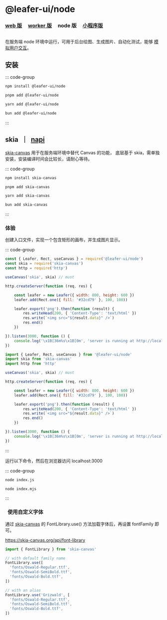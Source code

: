 # @leafer-ui/node

### [web 版](/guide/install/ui/start.md) &nbsp; &nbsp; [worker 版](/guide/install/ui/worker/start.md) &nbsp; &nbsp; node 版 &nbsp; &nbsp; [小程序版](/guide/install/ui/miniapp/start.md)

##

在服务端 node 环境中运行，可用于后台绘图、生成图片、自动化测试，能够 [模拟用户交互](/reference/event/simulation.md)。

## 安装

::: code-group

```sh [npm]
npm install @leafer-ui/node
```

```sh [pnpm]
pnpm add @leafer-ui/node
```

```sh [yarn]
yarn add @leafer-ui/node
```

```sh [bun]
bun add @leafer-ui/node
```

:::

## skia &nbsp;｜&nbsp; [napi](./napi.md#skia-napi)

[skia-canvas](https://www.npmjs.com/package/skia-canvas) 用于在服务端环境中替代 Canvas 的功能， 底层基于 skia，需单独安装，安装编译时间会比较长，请耐心等待。

::: code-group

```sh [npm]
npm install skia-canvas
```

```sh [pnpm]
pnpm add skia-canvas
```

```sh [yarn]
yarn add skia-canvas
```

```sh [bun]
bun add skia-canvas
```

:::

### 体验

创建入口文件，实现一个包含矩形的画布，并生成图片显示。

::: code-group

```js
const { Leafer, Rect, useCanvas } = require('@leafer-ui/node')
const skia = require('skia-canvas')
const http = require('http')

useCanvas('skia', skia) // must

http.createServer(function (req, res) {

    const leafer = new Leafer({ width: 800, height: 600 })
    leafer.add(Rect.one({ fill: '#32cd79' }, 100, 100))

    leafer.export('png').then(function (result) {
        res.writeHead(200, { 'Content-Type': 'text/html' })
        res.write(`<img src="${result.data}" />`)
        res.end()
    })

}).listen(3000, function () {
    console.log('\x1B[36m%s\x1B[0m', 'server is running at http://localhost:3000')
})
```

```js
import { Leafer, Rect, useCanvas } from '@leafer-ui/node'
import skia from 'skia-canvas'
import http from 'http'

useCanvas('skia', skia) // must

http.createServer(function (req, res) {

    const leafer = new Leafer({ width: 800, height: 600 })
    leafer.add(Rect.one({ fill: '#32cd79' }, 100, 100))

    leafer.export('png').then(function (result) {
        res.writeHead(200, { 'Content-Type': 'text/html' })
        res.write(`<img src="${result.data}" />`)
        res.end()
    })

}).listen(3000, function () {
    console.log('\x1B[36m%s\x1B[0m', 'server is running at http://localhost:3000')
})
```

:::

运行以下命令，然后在浏览器访问 localhost:3000

::: code-group

```sh [js]
node index.js
```

```sh [mjs]
node index.mjs
```

:::

###   使用自定义字体

通过 [skia-canvas](https://www.npmjs.com/package/skia-canvas) 的 FontLibrary.use() 方法加载字体后，再设置 fontFamily 即可。

https://skia-canvas.org/api/font-library

```js
import { FontLibrary } from 'skia-canvas'

// with default family name
FontLibrary.use([
  'fonts/Oswald-Regular.ttf',
  'fonts/Oswald-SemiBold.ttf',
  'fonts/Oswald-Bold.ttf',
])

// with an alias
FontLibrary.use('Grizwald', [
  'fonts/Oswald-Regular.ttf',
  'fonts/Oswald-SemiBold.ttf',
  'fonts/Oswald-Bold.ttf',
])
```
